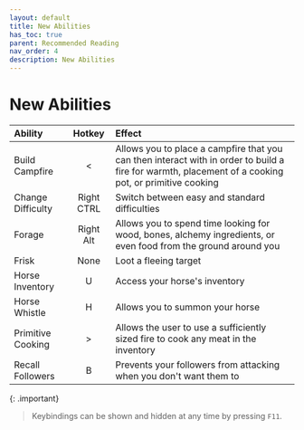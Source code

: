 ```yaml
---
layout: default
title: New Abilities
has_toc: true
parent: Recommended Reading
nav_order: 4
description: New Abilities
---
```


# New Abilities

| Ability      | Hotkey    | Effect |
|:-------------|:---------:|:------|
| Build Campfire | < |  Allows you to place a campfire that you can then interact with in order to build a fire for warmth, placement of a cooking pot, or primitive cooking |
| Change Difficulty | Right CTRL | Switch between easy and standard difficulties |
| Forage | Right Alt | Allows you to spend time looking for wood, bones, alchemy ingredients, or even food from the ground around you |
| Frisk | None | Loot a fleeing target |
| Horse Inventory | U | Access your horse's inventory |
| Horse Whistle | H | Allows you to summon your horse | 
| Primitive Cooking | > | Allows the user to use a sufficiently sized fire to cook any meat in the inventory |
| Recall Followers | B | Prevents your followers from attacking when you don't want them to |

{: .important}
>Keybindings can be shown and hidden at any time by pressing `F11`.


